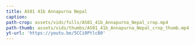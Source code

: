 ```yaml
---
title: AS01 41b Annapurna Nepal
caption:
path-crop: assets/vids/fulls/AS01_41b_Annapurna_Nepal_crop.mp4
path-thumb: assets/vids/thumbs/AS01_41b_Annapurna_Nepal_crop_thumb.mp4
yt-url: 'https://youtu.be/5CCi0Ptlc80'
---
```

